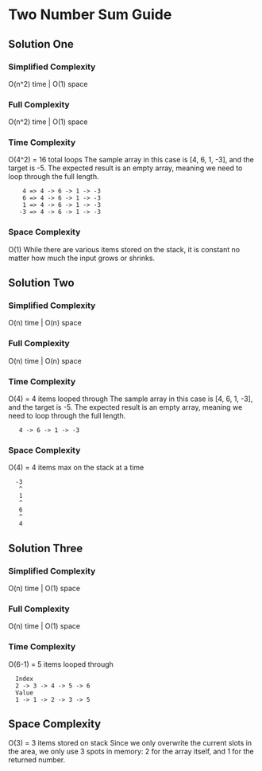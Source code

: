 # Two Number Sum Guide

## Solution One
### Simplified Complexity
O(n^2) time | O(1) space

### Full Complexity
O(n^2) time | O(1) space

### Time Complexity
O(4^2) = 16 total loops
The sample array in this case is [4, 6, 1, -3], and the target is -5. The expected result is an empty array, meaning we need to loop through the full length.
```
    4 => 4 -> 6 -> 1 -> -3
    6 => 4 -> 6 -> 1 -> -3
    1 => 4 -> 6 -> 1 -> -3
   -3 => 4 -> 6 -> 1 -> -3
```

### Space Complexity
O(1)
While there are various items stored on the stack, it is constant no matter how much the input grows or shrinks.

## Solution Two
### Simplified Complexity
O(n) time | O(n) space

### Full Complexity
O(n) time | O(n) space

### Time Complexity
O(4) = 4 items looped through
The sample array in this case is [4, 6, 1, -3], and the target is -5. The expected result is an empty array, meaning we need to loop through the full length.
```
   4 -> 6 -> 1 -> -3
```

### Space Complexity
O(4) = 4 items max on the stack at a time
```
  -3
   ^
   1
   ^
   6
   ^
   4
```

## Solution Three
### Simplified Complexity
O(n) time | O(1) space

### Full Complexity
O(n) time | O(1) space

### Time Complexity
O(6-1) = 5 items looped through
```
  Index
  2 -> 3 -> 4 -> 5 -> 6
  Value
  1 -> 1 -> 2 -> 3 -> 5
```

## Space Complexity
O(3) = 3 items stored on stack
Since we only overwrite the current slots in the area, we only use 3 spots in memory: 2 for the array itself, and 1 for the returned number.